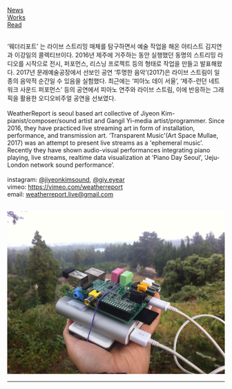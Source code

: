 <!--# WeatherReport-->
[News](post/news.md)<br>
[Works](post/works.md)<br>
[Read](post/read.md)<br><br>

‘웨더리포트’ 는 라이브 스트리밍 매체를 탐구하면서 예술 작업을 해온 아티스트 김지연과 이강일의 콜렉티브이다. 2016년 제주에 거주하는 동안 실행했던 동명의 스트리밍 라디오를 시작으로 전시, 퍼포먼스, 리스닝 프로젝트 등의 형태로 작업을 만들고 발표해왔다. 2017년 문래예술공장에서 선보인 공연 ‘투명한 음악’(2017)은 라이브 스트림이 일종의 음악적 순간일 수 있음을 실험했다. 최근에는 ‘피아노 데이 서울’, ‘제주-런던 네트워크 사운드 퍼포먼스’ 등의 공연에서 피아노 연주와 라이브 스트림, 이에 반응하는 그래픽을 활용한 오디오비주얼 공연을 선보였다.<br><br>
WeatherReport is seoul based art collective of Jiyeon Kim-pianist/composer/sound artist and Gangil Yi-media artist/programmer. Since 2016, they have practiced live streaming art in form of installation, performance, and transmission art. ‘Transparent Music'(Art Space Mullae, 2017) was an attempt to present live streams as a 'ephemeral music’. Recently they have shown audio-visual performances integrating piano playing, live streams, realtime data visualization at ‘Piano Day Seoul’, ‘Jeju-London network sound performance’.<br><br>
instagram: [@jiyeonkimsound](https://instagram.com/jiyeonkimsound), [@giy.eyear](https://www.instagram.com/giy.eyear)<br>
vimeo: https://vimeo.com/weatherreport<br>
email: weatherreport.live@gmail.com<br><br>

<img src="img/thefirststreamer.jpg">







<!--<link type="text/css" rel="stylesheet" href="/stylesheets/main.css" />-->


***


<!--[<img src="img/ae_main.png">](post/ambientExchange.md)-->

<!--[<img src="img/pd_main.png">](post/pianoday2019.md)-->

<!--[<img src="img/mns_main.png">](post/multiinputnetworksynthesizer.md)-->

<!--[<img src="img/gt_main.png">](post/ghosttunnel.md)-->

<!--[<img src="img/tm_main.png">](post/transparentmusic.md)-->
